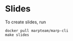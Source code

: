 # Slides

To create slides, run

```
docker pull marpteam/marp-cli
make slides
```
<!--
docker run --rm --init -v $PWD:/home/marp/app/ -e LANG=$LANG -e MARP_USER="$(id -u):$(id -g)" marpteam/marp-cli slides.md --theme-set theme.css --html --allow-local-files
# instead of marp-pdf export: print the PDF from the browser (html)
# instead of pptx export: export to PDF/via Adobe to pptx (and add the background)
# docker run --rm --init -v $PWD:/home/marp/app/ -e LANG=$LANG -e MARP_USER="$(id -u):$(id -g)" marpteam/marp-cli slides.md  --theme-set theme.css --pdf --allow-local-files
-->
